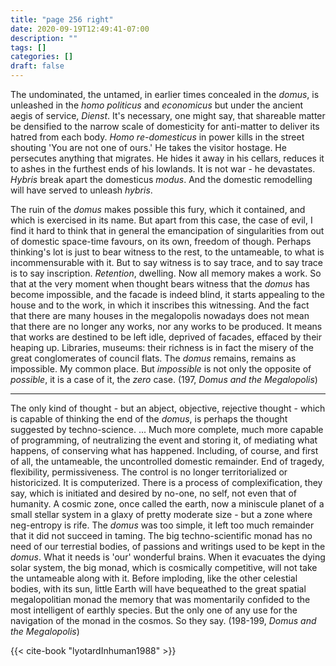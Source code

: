 ```yaml
---
title: "page 256 right"
date: 2020-09-19T12:49:41-07:00
description: ""
tags: []
categories: []
draft: false
---
```


The undominated, the untamed, in earlier times concealed in the *domus*, is unleashed in the *homo politicus* and *economicus* but under the ancient aegis of service, *Dienst*. It's necessary, one might say, that shareable matter be densified to the narrow scale of domesticity for anti-matter to deliver its hatred from each body. *Homo re-domesticus* in power kills in the street shouting 'You are not one of ours.' He takes the visitor hostage. He persecutes anything that migrates. He hides it away in his cellars, reduces it to ashes in the furthest ends of his lowlands. It is not war - he devastates. *Hybris* break apart the domesticus *modus*. And the domestic remodelling will have served to unleash *hybris*. 


The ruin of the *domus* makes possible this fury, which it contained, and which is exercised in its name. But apart from this case, the case of evil, I find it hard to think that in general the emancipation of singularities from out of domestic space-time favours, on its own, freedom of though. Perhaps thinking's lot is just to bear witness to the rest, to the untameable, to what is incommensurable with it. But to say witness is to say trace, and to say trace is to say inscription. *Retention*, dwelling. Now all memory makes a work. So that at the very moment when thought bears witness that the *domus* has become impossible, and the facade is indeed blind, it starts appealing to the house and to the work, in which it inscribes this witnessing. And the fact that there are many houses in the megalopolis nowadays does not mean that there are no longer any works, nor any works to be produced. It means that works are destined to be left idle, deprived of facades, effaced by their heaping up. Libraries, museums: their richness is in fact the misery of the great conglomerates of council flats. The *domus* remains, remains as impossible. My common place. But *impossible* is not only the opposite of *possible*, it is a case of it, the *zero* case. (197, *Domus and the Megalopolis*)

***

The only kind of thought - but an abject, objective, rejective thought - which is capable of thinking the end of the *domus*, is perhaps the thought suggested by techno-science. ... Much more complete, much more capable of programming, of neutralizing the event and storing it, of mediating what happens, of conserving what has happened. Including, of course, and first of all, the untameable, the uncontrolled domestic remainder. End of tragedy, flexibility, permissiveness. The control is no longer territorialized or historicized. It is computerized. There is a process of complexification, they say, which is initiated and desired by no-one, no self, not even that of humanity. A cosmic zone, once called the earth, now a miniscule planet of a small stellar system in a glaxy of pretty moderate size - but a zone where neg-entropy is rife. The *domus* was too simple, it left too much remainder that it did not succeed in taming. The big techno-scientific monad has no need of our terrestial bodies, of passions and writings used to be kept in the *domus*. What it needs is 'our' wonderful brains. When it evacuates the dying solar system, the big monad, which is cosmically competitive, will not take the untameable along with it. Before imploding, like the other celestial bodies, with its sun, little Earth will have bequeathed to the great spatial megalopolitian monad the memory that was momentarily confided to the most intelligent of earthly species. But the only one of any use for the navigation of the monad in the cosmos. So they say. (198-199, *Domus and the Megalopolis*)

{{< cite-book "lyotardInhuman1988" >}}
